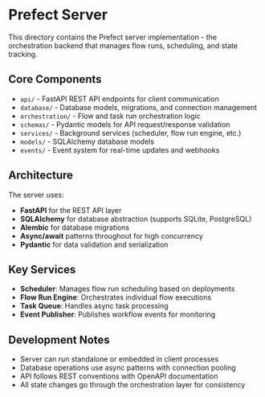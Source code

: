 # Prefect Server

This directory contains the Prefect server implementation - the orchestration backend that manages flow runs, scheduling, and state tracking.

## Core Components  

- `api/` - FastAPI REST API endpoints for client communication
- `database/` - Database models, migrations, and connection management
- `orchestration/` - Flow and task run orchestration logic
- `schemas/` - Pydantic models for API request/response validation
- `services/` - Background services (scheduler, flow run engine, etc.)
- `models/` - SQLAlchemy database models
- `events/` - Event system for real-time updates and webhooks

## Architecture

The server uses:
- **FastAPI** for the REST API layer
- **SQLAlchemy** for database abstraction (supports SQLite, PostgreSQL)
- **Alembic** for database migrations  
- **Async/await** patterns throughout for high concurrency
- **Pydantic** for data validation and serialization

## Key Services

- **Scheduler**: Manages flow run scheduling based on deployments
- **Flow Run Engine**: Orchestrates individual flow executions
- **Task Queue**: Handles async task processing
- **Event Publisher**: Publishes workflow events for monitoring

## Development Notes

- Server can run standalone or embedded in client processes
- Database operations use async patterns with connection pooling
- API follows REST conventions with OpenAPI documentation
- All state changes go through the orchestration layer for consistency 